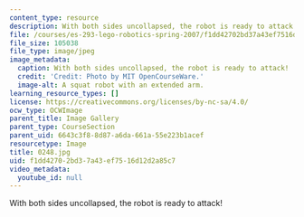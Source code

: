 ```yaml
---
content_type: resource
description: With both sides uncollapsed, the robot is ready to attack!
file: /courses/es-293-lego-robotics-spring-2007/f1dd42702bd37a43ef7516d12d2a85c7_0248.jpg
file_size: 105038
file_type: image/jpeg
image_metadata:
  caption: With both sides uncollapsed, the robot is ready to attack!
  credit: 'Credit: Photo by MIT OpenCourseWare.'
  image-alt: A squat robot with an extended arm.
learning_resource_types: []
license: https://creativecommons.org/licenses/by-nc-sa/4.0/
ocw_type: OCWImage
parent_title: Image Gallery
parent_type: CourseSection
parent_uid: 6643c3f8-8d87-a6da-661a-55e223b1acef
resourcetype: Image
title: 0248.jpg
uid: f1dd4270-2bd3-7a43-ef75-16d12d2a85c7
video_metadata:
  youtube_id: null
---
```

With both sides uncollapsed, the robot is ready to attack!